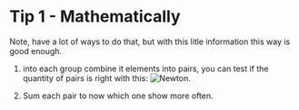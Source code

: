 # Tip 1 - Mathematically

Note, have a lot of ways to do that, but with this litle information this way is good enough.

1. into each group combine it elements into pairs, you can test if the quantity of pairs is right with this: ![Newton](../fixture/newton.svg?raw=true "Newton Binomial").

2. Sum each pair to now which one show more often.
